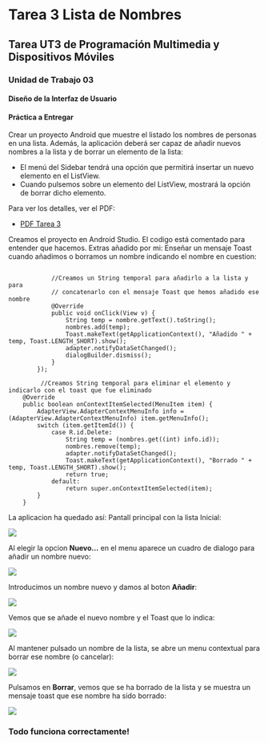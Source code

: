 # Tarea 3 Lista de Nombres
## Tarea UT3 de Programación Multimedia y Dispositivos Móviles

### Unidad de Trabajo 03
#### Diseño de la Interfaz de Usuario
#### Práctica a Entregar

Crear un proyecto Android que muestre el listado los nombres de personas en una lista. Además, la aplicación
deberá ser capaz de añadir nuevos nombres a la lista y de borrar un elemento de la lista:
- El menú del Sidebar tendrá una opción que permitirá insertar un nuevo elemento en el ListView.
- Cuando pulsemos sobre un elemento del ListView, mostrará la opción de borrar dicho elemento.

Para ver los detalles, ver el PDF: 
- [PDF Tarea 3](../master/0489_PDMP_UT03_Practica_2018_v1.0.pdf)

Creamos el proyecto en Android Studio. El codigo está comentado para entender que hacemos.
Extras añadido por mi:
Enseñar un mensaje Toast cuando añadimos o borramos un nombre indicando el nombre en cuestion:

``` buttonAdd.setOnClickListener(new View.OnClickListener() {

            //Creamos un String temporal para añadirlo a la lista y para
            // concatenarlo con el mensaje Toast que hemos añadido ese nombre
            @Override
            public void onClick(View v) {
                String temp = nombre.getText().toString();
                nombres.add(temp);
                Toast.makeText(getApplicationContext(), "Añadido " + temp, Toast.LENGTH_SHORT).show();
                adapter.notifyDataSetChanged();
                dialogBuilder.dismiss();
            }
        });
        
         //Creamos String temporal para eliminar el elemento y indicarlo con el toast que fue eliminado
    @Override
    public boolean onContextItemSelected(MenuItem item) {
        AdapterView.AdapterContextMenuInfo info = (AdapterView.AdapterContextMenuInfo) item.getMenuInfo();
        switch (item.getItemId()) {
            case R.id.Delete:
                String temp = (nombres.get((int) info.id));
                nombres.remove(temp);
                adapter.notifyDataSetChanged();
                Toast.makeText(getApplicationContext(), "Borrado " + temp, Toast.LENGTH_SHORT).show();
                return true;
            default:
                return super.onContextItemSelected(item);
        }
    }
```

La aplicacion ha quedado así:
Pantall principal con la lista Inicial:

<img src="http://i68.tinypic.com/i6ywx5.jpg" >

Al elegir la opcion **Nuevo...** en el menu aparece un cuadro de dialogo para añadir un nombre nuevo:

<img src="http://i66.tinypic.com/s45fo9.jpg">

Introducimos un nombre nuevo y damos al boton **Añadir**:

<img src="http://i68.tinypic.com/344y652.jpg">

Vemos que se añade el nuevo nombre y el Toast que lo indica:

<img src="http://i65.tinypic.com/2lsi3jt.jpg">

Al mantener pulsado un nombre de la lista, se abre un menu contextual para borrar ese nombre (o cancelar):

<img src="http://i66.tinypic.com/25i86cl.jpg">

Pulsamos en **Borrar**, vemos que se ha borrado de la lista y se muestra un mensaje toast que ese nombre ha sido borrado:

<img src="http://i64.tinypic.com/28hlcvb.jpg">

### Todo funciona correctamente!










